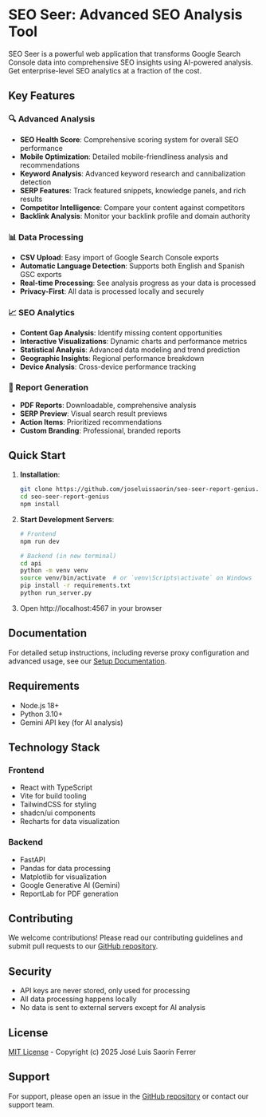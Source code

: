 # SEO Seer: Advanced SEO Analysis Tool

SEO Seer is a powerful web application that transforms Google Search Console data into comprehensive SEO insights using AI-powered analysis. Get enterprise-level SEO analytics at a fraction of the cost.

## Key Features

### 🔍 Advanced Analysis
- **SEO Health Score**: Comprehensive scoring system for overall SEO performance
- **Mobile Optimization**: Detailed mobile-friendliness analysis and recommendations
- **Keyword Analysis**: Advanced keyword research and cannibalization detection
- **SERP Features**: Track featured snippets, knowledge panels, and rich results
- **Competitor Intelligence**: Compare your content against competitors
- **Backlink Analysis**: Monitor your backlink profile and domain authority

### 📊 Data Processing
- **CSV Upload**: Easy import of Google Search Console exports
- **Automatic Language Detection**: Supports both English and Spanish GSC exports
- **Real-time Processing**: See analysis progress as your data is processed
- **Privacy-First**: All data is processed locally and securely

### 📈 SEO Analytics
- **Content Gap Analysis**: Identify missing content opportunities
- **Interactive Visualizations**: Dynamic charts and performance metrics
- **Statistical Analysis**: Advanced data modeling and trend prediction
- **Geographic Insights**: Regional performance breakdown
- **Device Analysis**: Cross-device performance tracking

### 📑 Report Generation
- **PDF Reports**: Downloadable, comprehensive analysis
- **SERP Preview**: Visual search result previews
- **Action Items**: Prioritized recommendations
- **Custom Branding**: Professional, branded reports

## Quick Start

1. **Installation**:
   ```bash
   git clone https://github.com/joseluissaorin/seo-seer-report-genius.git
   cd seo-seer-report-genius
   npm install
   ```

2. **Start Development Servers**:
   ```bash
   # Frontend
   npm run dev

   # Backend (in new terminal)
   cd api
   python -m venv venv
   source venv/bin/activate  # or `venv\Scripts\activate` on Windows
   pip install -r requirements.txt
   python run_server.py
   ```

3. Open http://localhost:4567 in your browser

## Documentation

For detailed setup instructions, including reverse proxy configuration and advanced usage, see our [Setup Documentation](docs/SETUP.md).

## Requirements

- Node.js 18+
- Python 3.10+
- Gemini API key (for AI analysis)

## Technology Stack

### Frontend
- React with TypeScript
- Vite for build tooling
- TailwindCSS for styling
- shadcn/ui components
- Recharts for data visualization

### Backend
- FastAPI
- Pandas for data processing
- Matplotlib for visualization
- Google Generative AI (Gemini)
- ReportLab for PDF generation

## Contributing

We welcome contributions! Please read our contributing guidelines and submit pull requests to our [GitHub repository](https://github.com/joseluissaorin/seo-seer-report-genius).

## Security

- API keys are never stored, only used for processing
- All data processing happens locally
- No data is sent to external servers except for AI analysis

## License

[MIT License](LICENSE) - Copyright (c) 2025 José Luis Saorín Ferrer

## Support

For support, please open an issue in the [GitHub repository](https://github.com/joseluissaorin/seo-seer-report-genius) or contact our support team.
